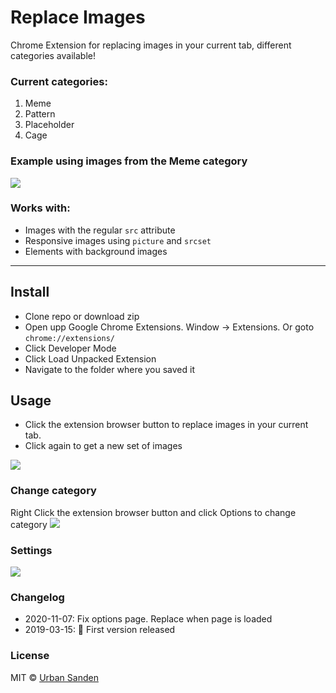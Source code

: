 # Replace Images

Chrome Extension for replacing images in your current tab, different categories available!

### Current categories:

1. Meme
2. Pattern
3. Placeholder
3. Cage

### Example using images from the Meme category

![](https://res.cloudinary.com/urre/image/upload/v1552854004/mgoofykrrl5hznbfqkzw.jpg)

### Works with:
+ Images with the regular `src` attribute
+ Responsive images using `picture` and `srcset`
+ Elements with background images

---

## Install

+ Clone repo or download zip
+ Open upp Google Chrome Extensions. Window → Extensions. Or goto `chrome://extensions/`
+ Click Developer Mode
+ Click Load Unpacked Extension
+ Navigate to the folder where you saved it

## Usage
+ Click the extension browser button to replace images in your current tab.
+ Click again to get a new set of images

![](https://res.cloudinary.com/urre/image/upload/v1552666248/jyg4zqmnagwksnv6guga.jpg)

### Change category
Right Click the extension browser button and click Options to change category
![](https://res.cloudinary.com/urre/image/upload/v1552666225/ekyvbqdtdb8wqdrzcycw.jpg)

### Settings

![](https://res.cloudinary.com/urre/image/upload/v1552854211/ymvpiow1lmpi9w3xwvhb.jpg)

### Changelog
+ 2020-11-07: Fix options page. Replace when page is loaded
+ 2019-03-15: 🎉 First version released

### License

MIT © [Urban Sanden](https://twitter.com/urre)

